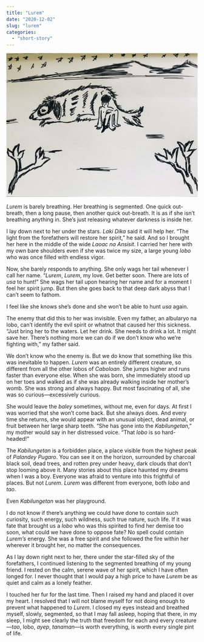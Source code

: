 ```yaml
---
title: "Lurem"
date: "2020-12-02"
slug: "lurem"
categories:
  - "short-story"
---
```


![Lurem](images/Lurem.jpg)

_Lurem_ is barely breathing. Her breathing is segmented. One quick out-breath, then a long pause, then another quick out-breath. It is as if she isn’t breathing anything in. She’s just releasing whatever darkness is inside her.

I lay down next to her under the stars. _Laki Dika_ said it will help her. “The light from the forefathers will restore her spirit,” he said. And so I brought her here in the middle of the wide _Laoac na Ansisit_. I carried her here with my own bare shoulders even if she was twice my size, a large young _lobo_ who was once filled with endless vigor.

Now, she barely responds to anything. She only wags her tail whenever I call her name. “_Lurem_, _Lurem_, my love. Get better soon. There are lots of _usa_ to hunt!” She wags her tail upon hearing her name and for a moment I feel her spirit jump. But then she goes back to that deep dark abyss that I can’t seem to fathom.

I feel like she knows she’s done and she won’t be able to hunt _usa_ again.

The enemy that did this to her was invisible. Even my father, an albularyo na lobo, can’t identify the evil spirit or whatnot that caused her this sickness. “Just bring her to the waters. Let her drink. She needs to drink a lot. It might save her. There’s nothing more we can do if we don’t know who we’re fighting with,” my father said.

We don’t know who the enemy is. But we do know that something like this was inevitable to happen. _Lurem_ was an entirely different creature, so different from all the other lobos of _Caboloan_. She jumps higher and runs faster than everyone else. When she was born, she immediately stood up on her toes and walked as if she was already walking inside her mother’s womb. She was strong and always happy. But most fascinating of all, she was so curious—excessively curious.

She would leave the _baley_ sometimes, without me, even for days. At first I was worried that she won’t come back. But she always does. And every time she returns, she would appear with an unusual object, dead animal, or fruit between her large sharp teeth. “She has gone into the _Kabilungetan_,” my mother would say in her distressed voice. “That _lobo_ is so hard-headed!”

The _Kabilungetan_ is a forbidden place, a place visible from the highest peak of _Palandey Pugaro_. You can see it on the horizon, surrounded by charcoal black soil, dead trees, and rotten prey under heavy, dark clouds that don’t stop looming above it. Many stories about this place haunted my dreams when I was a boy. Everyone was afraid to venture into this frightful of places. But not _Lurem_. _Lurem_ was different from everyone, both _lobo_ and _tao_.

Even _Kabilungetan_ was her playground.

I do not know if there’s anything we could have done to contain such curiosity, such energy, such wildness, such true nature, such life. If it was fate that brought us a _lobo_ who was this spirited to find her demise too soon, what could we have done to oppose fate? No spell could contain _Lurem’s_ energy. She was a free spirit and she followed the fire within her wherever it brought her, no matter the consequences.

As I lay down right next to her, there under the star-filled sky of the forefathers, I continued listening to the segmented breathing of my young friend. I rested on the calm, serene wave of her spirit, which I have often longed for. I never thought that I would pay a high price to have _Lurem_ be as quiet and calm as a lonely feather.

I touched her fur for the last time. Then I raised my hand and placed it over my heart. I resolved that I will not blame myself for not doing enough to prevent what happened to _Lurem_. I closed my eyes instead and breathed myself, slowly, segmented, so that I may fall asleep, hoping that there, in my sleep, I might see clearly the truth that freedom for each and every creature—_tao_, lobo, _ayep_, _tanaman_—is worth everything, is worth every single pint of life.
